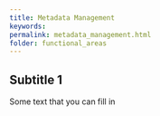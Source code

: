 ```yaml
---
title: Metadata Management
keywords:
permalink: metadata_management.html
folder: functional_areas
---
```


## Subtitle 1

Some text that you can fill in